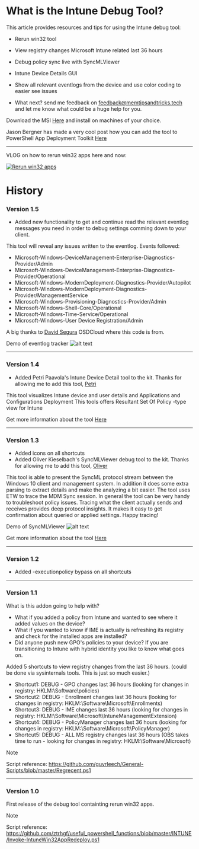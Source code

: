 # What is the Intune Debug Tool?

This article provides resources and tips for using the Intune debug tool:

- Rerun win32 tool
- View registry changes Microsoft Intune related last 36 hours
- Debug policy sync live with SyncMLViewer
- Intune Device Details GUI
- Show all relevant eventlogs from the device and use color coding to easier see issues

- What next? send me feedback on feedback@memtipsandtricks.tech and let me know what could be a huge help for you.

Download the MSI [Here](https://github.com/mmelkersen/EndpointManager/raw/main/Intune%20Debug%20Tools/IntuneDebugToolsv1.5.msi "Microsoft Intune debug toolkit") and install on machines of your choice.

Jason Bergner has made a very cool post how you can add the tool to PowerShell App Deployment Toolkit [Here](https://silentinstallhq.com/intune-debug-tools-silent-install-how-to-guide/ "Deployment Guide")

***

VLOG on how to rerun win32 apps here and now:

[![Rerun win32 apps](https://github.com/mmelkersen/EndpointManager/blob/main/Intune%20Debug%20Tools/Content/hqdefault.jpg)](https://www.youtube.com/watch?v=gHG84MKE5O4 "Rerun Win32 apps")


# History

### Version 1.5
- Added new functionality to get and continue read the relevant eventlog messages you need in order to debug settings comming down to your client.

This tool will reveal any issues written to the eventlog. Events followed:
- Microsoft-Windows-DeviceManagement-Enterprise-Diagnostics-Provider/Admin
- Microsoft-Windows-DeviceManagement-Enterprise-Diagnostics-Provider/Operational
- Microsoft-Windows-ModernDeployment-Diagnostics-Provider/Autopilot
- Microsoft-Windows-ModernDeployment-Diagnostics-Provider/ManagementService
- Microsoft-Windows-Provisioning-Diagnostics-Provider/Admin
- Microsoft-Windows-Shell-Core/Operational
- Microsoft-Windows-Time-Service/Operational
- Microsoft-Windows-User Device Registration/Admin

A big thanks to [David Segura](https://twitter.com/SeguraOSD "David Segura") OSDCloud where this code is from.

Demo of eventlog tracker
![alt text](https://github.com/mmelkersen/EndpointManager/blob/main/Intune%20Debug%20Tools/Content/IntuneDebug1.5.gif)

---

### Version 1.4
- Added Petri Paavola's Intune Device Detail tool to the kit. Thanks for allowing me to add this tool, [Petri](https://twitter.com/petripaavola "Petri Paavola")

This tool visualizes Intune device and user details and Applications and Configurations Deployment
This tools offers Resultant Set Of Policy -type view for Intune

Get more information about the tool [Here](https://github.com/petripaavola/IntuneDeviceDetailsGUI "Petri Paavola")

---

### Version 1.3
- Added icons on all shortcuts
- Added Oliver Kieselbach's SyncMLViewer debug tool to the kit. Thanks for allowing me to add this tool, [Oliver](https://twitter.com/okieselb "Oliver Kieselbach")

This tool is able to present the SyncML protocol stream between the Windows 10 client and management system. In addition it does some extra parsing to extract details and make the analyzing a bit easier.
The tool uses ETW to trace the MDM Sync session. In general the tool can be very handy to troubleshoot policy issues. Tracing what the client actually sends and receives provides deep protocol insights.
It makes it easy to get confirmation about queried or applied settings. Happy tracing!

Demo of SyncMLViewer
![alt text](https://github.com/mmelkersen/EndpointManager/blob/main/Intune%20Debug%20Tools/Content/Intune%20debug%201.3.gif)

Get more information about the tool [Here](https://github.com/okieselbach/SyncMLViewer "Oliver Kieselbach Github")

---

### Version 1.2
- Added -executionpolicy bypass on all shortcuts

---

### Version 1.1
What is this addon going to help with?
- What if you added a policy from Intune and wanted to see where it added values on the device?
- What if you wanted to know if IME is actually is refreshing its registry and check for the installed apps are installed?
- Did anyone push new GPO's policies to your device? If you are transitioning to Intune with hybrid identity you like to know what goes on.

Added 5 shortcuts to view registry changes from the last 36 hours. (could be done via sysinternals tools. This is just so much easier.)
- Shortcut1: DEBUG - GPO changes last 36 hours (looking for changes in registry: HKLM:\Software\policies)
- Shortcut2: DEBUG - Enrollment changes last 36 hours (looking for changes in registry: HKLM:\Software\Microsoft\Enrollments)
- Shortcut3: DEBUG - IME changes last 36 hours (looking for changes in registry: HKLM:\Software\Microsoft\IntuneManagementExtension)
- Shortcut4: DEBUG - PolicyManager changes last 36 hours (looking for changes in registry: HKLM:\Software\Microsoft\PolicyManager)
- Shortcut5: DEBUG - ALL MS registry changes last 36 hours (OBS takes time to run - looking for changes in registry: HKLM:\Software\Microsoft)

> [!NOTE]
> Script reference: https://github.com/guyrleech/General-Scripts/blob/master/Regrecent.ps1

---

### Version 1.0
First release of the debug tool containting rerun win32 apps.

> [!NOTE]
> Script reference: https://github.com/ztrhgf/useful_powershell_functions/blob/master/INTUNE/Invoke-IntuneWin32AppRedeploy.ps1

